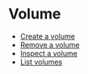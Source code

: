 # Volume

- [Create a volume](./create.md)
- [Remove a volume](./remove.md)
- [Inspect a volume](./inspect.md)
- [List volumes](./list.md)
